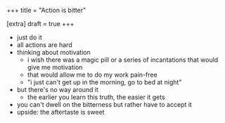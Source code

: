+++
title = "Action is bitter"

[extra]
draft = true
+++

* just do it
* all actions are hard
* thinking about motivation
  * i wish there was a magic pill or a series of incantations that would give me motivation
  * that would allow me to do my work pain-free
  * "i just can't get up in the morning, go to bed at night"
* but there's no way around it
  * the earlier you learn this truth, the easier it gets
* you can't dwell on the bitterness but rather have to accept it
* upside: the aftertaste is sweet